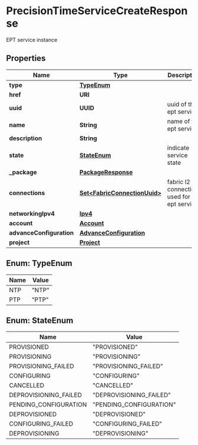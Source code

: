 

# PrecisionTimeServiceCreateResponse

EPT service instance

## Properties

| Name | Type | Description | Notes |
|------------ | ------------- | ------------- | -------------|
|**type** | [**TypeEnum**](#TypeEnum) |  |  |
|**href** | **URI** |  |  |
|**uuid** | **UUID** | uuid of the ept service |  |
|**name** | **String** | name of the ept service |  [optional] |
|**description** | **String** |  |  [optional] |
|**state** | [**StateEnum**](#StateEnum) | indicate service state |  |
|**_package** | [**PackageResponse**](PackageResponse.md) |  |  |
|**connections** | [**Set&lt;FabricConnectionUuid&gt;**](FabricConnectionUuid.md) | fabric l2 connections used for the ept service |  [optional] |
|**networkingIpv4** | [**Ipv4**](Ipv4.md) |  |  |
|**account** | [**Account**](Account.md) |  |  [optional] |
|**advanceConfiguration** | [**AdvanceConfiguration**](AdvanceConfiguration.md) |  |  [optional] |
|**project** | [**Project**](Project.md) |  |  [optional] |



## Enum: TypeEnum

| Name | Value |
|---- | -----|
| NTP | &quot;NTP&quot; |
| PTP | &quot;PTP&quot; |



## Enum: StateEnum

| Name | Value |
|---- | -----|
| PROVISIONED | &quot;PROVISIONED&quot; |
| PROVISIONING | &quot;PROVISIONING&quot; |
| PROVISIONING_FAILED | &quot;PROVISIONING_FAILED&quot; |
| CONFIGURING | &quot;CONFIGURING&quot; |
| CANCELLED | &quot;CANCELLED&quot; |
| DEPROVISIONING_FAILED | &quot;DEPROVISIONING_FAILED&quot; |
| PENDING_CONFIGURATION | &quot;PENDING_CONFIGURATION&quot; |
| DEPROVISIONED | &quot;DEPROVISIONED&quot; |
| CONFIGURING_FAILED | &quot;CONFIGURING_FAILED&quot; |
| DEPROVISIONING | &quot;DEPROVISIONING&quot; |



